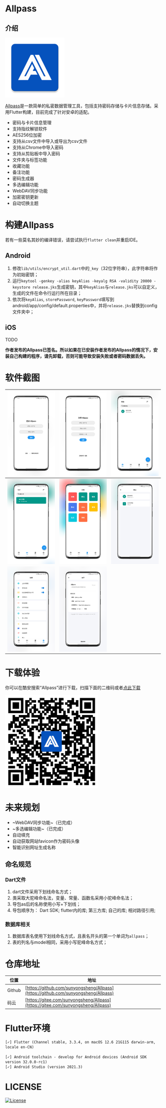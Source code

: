 # Allpass

## 介绍
![Allpass](./screenshots/allpass-icon.png)

[Allpass](https://allpass.aengus.top)是一款简单的私密数据管理工具，包括支持密码存储与卡片信息存储。采用Flutter构建，目前完成了针对安卓的适配。

- 密码与卡片信息管理
- 支持指纹解锁软件
- AES256位加密
- 支持从csv文件中导入或导出为csv文件
- 支持从Chrome中导入密码
- 支持从剪贴板中导入密码
- 文件夹与标签功能
- 收藏功能
- 备注功能
- 密码生成器
- 多选编辑功能
- WebDAV同步功能
- 加密密钥更新
- 自动切换主题

# 构建Allpass

若有一些莫名其妙的编译错误，请尝试执行`flutter clean`并重启IDE。

## Android

1. 修改`lib/utils/encrypt_util.dart`中的`_key`（32位字符串），此字符串将作为初始密钥；
2. 运行`keytool -genkey -alias keyAlias -keyalg RSA -validity 20000 -keystore release.jks`生成密钥，其中`keyAlias`与`release.jks`可以自定义，生成的文件在命令行运行所在目录；
3. 依次将`keyAlias`, `storePassword`, `keyPassword`填写到android/app/config/default.properties中，并将`release.jks`替换到config文件夹中；

## iOS

TODO

**作者发布的Allpass已签名。所以如果在已安装作者发布的Allpass的情况下，安装自己构建的程序，请先卸载，否则可能导致安装失败或者密码数据丢失。**

# 软件截图

| ![登录页](./screenshots/login.png) | ![注册页](./screenshots/register.png) | ![密码页](./screenshots/password.png) |
| :----------------------------------------------------------: | ------------------------------------------------------------ | ------------------------------------------------------------ |
| ![卡片页](./screenshots/card.png) | ![分类](./screenshots/classification.png) | ![分类详情页](./screenshots/fav.png) |
| ![设置页](./screenshots/setting.png) | ![关于页](./screenshots/about.png) |                                                              |

# 下载体验

你可以在酷安搜索“Allpass”进行下载，扫描下面的二维码或者[点此下载](https://allpass.aengus.top/api/download/?version=1.5.0)

![AllpassV1.2.0](./screenshots/allpass_v1.5.0.png)

# 未来规划

- ~WebDAV同步功能~（已完成）
- ~多选编辑功能~（已完成）
- 自动填充
- 自动获取网站favicon作为密码头像
- 智能识别网址生成名称

## 命名规范

### Dart文件
1. dart文件采用下划线命名方式；
2. 类采取大驼峰命名法，变量、常量、函数名采用小驼峰命名法；
3. 导包as后的名称使用小写+下划线；
4. 导包顺序为：
    Dart SDK; flutter内的库; 第三方库; 自己的库; 相对路径引用;

### 数据库相关
1. 数据库表名使用下划线命名方式，且表名开头的第一个单词为`allpass`；
2. 表的列名与model相同，采用小写驼峰命名方式；

# 仓库地址
| 位置 | 地址                                   |
| ---- | -------------------------------------- |
| Github | [https://github.com/sunyongsheng/Allpass](https://github.com/sunyongsheng/Allpass) |
| 码云 | [https://gitee.com/sunyongsheng/Allpass](https://gitee.com/sunyongsheng/Allpass) |

# Flutter环境
```
[✓] Flutter (Channel stable, 3.3.4, on macOS 12.6 21G115 darwin-arm, locale en-CN)

[✓] Android toolchain - develop for Android devices (Android SDK version 32.0.0-rc1)
[✓] Android Studio (version 2021.3)
```

# LICENSE
[![License](https://img.shields.io/badge/license-Apache%202-green.svg)](https://www.apache.org/licenses/LICENSE-2.0)
